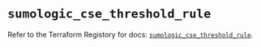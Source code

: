# `sumologic_cse_threshold_rule`

Refer to the Terraform Registory for docs: [`sumologic_cse_threshold_rule`](https://www.terraform.io/docs/providers/sumologic/r/cse_threshold_rule).
